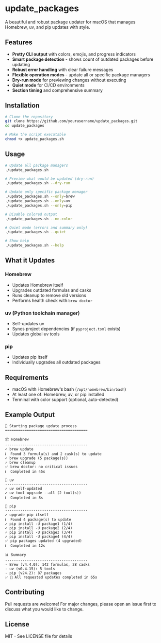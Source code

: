 # update_packages

A beautiful and robust package updater for macOS that manages Homebrew, uv, and pip updates with style.

## Features

- **Pretty CLI output** with colors, emojis, and progress indicators
- **Smart package detection** - shows count of outdated packages before updating
- **Robust error handling** with clear failure messages
- **Flexible operation modes** - update all or specific package managers
- **Dry-run mode** for previewing changes without executing
- **Quiet mode** for CI/CD environments
- **Section timing** and comprehensive summary

## Installation

```bash
# Clone the repository
git clone https://github.com/yourusername/update_packages.git
cd update_packages

# Make the script executable
chmod +x update_packages.sh
```

## Usage

```bash
# Update all package managers
./update_packages.sh

# Preview what would be updated (dry-run)
./update_packages.sh --dry-run

# Update only specific package manager
./update_packages.sh --only=brew
./update_packages.sh --only=uv
./update_packages.sh --only=pip

# Disable colored output
./update_packages.sh --no-color

# Quiet mode (errors and summary only)
./update_packages.sh --quiet

# Show help
./update_packages.sh --help
```

## What it Updates

### Homebrew
- Updates Homebrew itself
- Upgrades outdated formulas and casks
- Runs cleanup to remove old versions
- Performs health check with `brew doctor`

### uv (Python toolchain manager)
- Self-updates uv
- Syncs project dependencies (if `pyproject.toml` exists)
- Updates global uv tools

### pip
- Updates pip itself
- Individually upgrades all outdated packages

## Requirements

- macOS with Homebrew's bash (`/opt/homebrew/bin/bash`)
- At least one of: Homebrew, uv, or pip installed
- Terminal with color support (optional, auto-detected)

## Example Output

```
🔄 Starting package update process
======================================

📦 Homebrew
--------------------------------------
✓ brew update
ℹ️  Found 3 formula(s) and 2 cask(s) to update
✓ brew upgrade (5 package(s))
✓ brew cleanup
✅ brew doctor: no critical issues
ℹ️  Completed in 45s

🐍 uv
--------------------------------------
✓ uv self-updated
✓ uv tool upgrade --all (2 tool(s))
ℹ️  Completed in 8s

🐍 pip
--------------------------------------
✓ upgrade pip itself
ℹ️  Found 4 package(s) to update
✓ pip install -U package1 (1/4)
✓ pip install -U package2 (2/4)
✓ pip install -U package3 (3/4)
✓ pip install -U package4 (4/4)
✅ pip packages updated (4 upgraded)
ℹ️  Completed in 12s

📊 Summary
--------------------------------------
- Brew (v4.4.0): 142 formulas, 28 casks
- uv (v0.4.15): 5 tools
- pip (v24.2): 87 packages
✅ 🎉 All requested updates completed in 65s
```

## Contributing

Pull requests are welcome! For major changes, please open an issue first to discuss what you would like to change.

## License

MIT - See LICENSE file for details